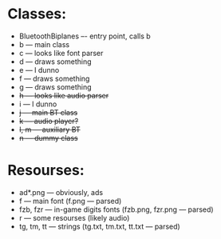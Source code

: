 # Classes:
* BluetoothBiplanes –- entry point, calls b
* b — main class
* c — looks like font parser
* d — draws something
* e — I dunno
* f — draws something
* g — draws something
* ~~h — looks like audio parser~~
* i — I dunno
* ~~j — main BT class~~
* ~~k — audio player?~~
* ~~l, m — auxiliary BT~~
* ~~n — dummy class~~

# Resourses:
* ad*.png — obviously, ads
* f — main font (f.png — parsed)
* fzb, fzr — in-game digits fonts (fzb.png, fzr.png — parsed)
* r — some resourses (likely audio)
* tg, tm, tt — strings (tg.txt, tm.txt, tt.txt — parsed)
